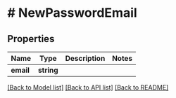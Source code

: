 # # NewPasswordEmail

## Properties

Name | Type | Description | Notes
------------ | ------------- | ------------- | -------------
**email** | **string** |  | 

[[Back to Model list]](../../README.md#documentation-for-models) [[Back to API list]](../../README.md#documentation-for-api-endpoints) [[Back to README]](../../README.md)



